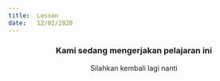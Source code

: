 ```yaml
---
title:  Lesson
date:   12/02/2020
---
```


### <center>Kami sedang mengerjakan pelajaran ini</center>
<center>Silahkan kembali lagi nanti</center>